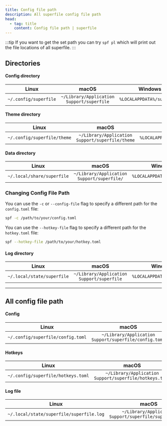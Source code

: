 ```yaml
---
title: Config file path
description: All superfile config file path
head:
  - tag: title
    content: Config file path | superfile
---
```


:::tip
If you want to get the set path you can try `spf pl` which will print out the file locations of all superfile.
:::

## Directories

#### Config directory

|         Linux         |              macOS              |          Windows           |
| :-------------------: | :-----------------------------: | :------------------------: |
| `~/.config/superfile` | `~/Library/Application Support/superfile` | `%LOCALAPPDATA%/superfile` |

#### Theme directory

|            Linux            |                      macOS                      |             Windows              |
| :-------------------------: | :---------------------------------------------: | :------------------------------: |
| `~/.config/superfile/theme` | `~/Library/Application Support/superfile/theme` | `%LOCALAPPDATA%/superfile/theme` |

#### Data directory

|           Linux            |                   macOS                    |          Windows           |
| :------------------------: | :----------------------------------------: | :------------------------: |
| `~/.local/share/superfile` | `~/Library/Application Support/superfile/` | `%LOCALAPPDATA%/superfile` |

### Changing Config File Path

You can use the `-c` or `--config-file` flag to specify a different path for the `config.toml` file:

```bash
spf -c /path/to/your/config.toml
```

You can use the `--hotkey-file` flag to specify a different path for the `hotkey.toml` file:

```bash
spf --hotkey-file /path/to/your/hotkey.toml
```

#### Log directory

|           Linux            |                   macOS                   |          Windows           |
| :------------------------: | :---------------------------------------: | :------------------------: |
| `~/.local/state/superfile` | `~/Library/Application Support/superfile` | `%LOCALAPPDATA%/superfile` |

---

## All config file path

#### Config

|               Linux               |                    macOS                    |                Windows                 |
| :-------------------------------: | :-----------------------------------------: | :------------------------------------: |
| `~/.config/superfile/config.toml` | `~/Library/Application Support/superfile/config.toml` | `%LOCALAPPDATA%/superfile/config.toml` |

#### Hotkeys

|               Linux                |                    macOS                     |                 Windows                 |
| :--------------------------------: | :------------------------------------------: | :-------------------------------------: |
| `~/.config/superfile/hotkeys.toml` | `~/Library/Application Support/superfile/hotkeys.toml` | `%LOCALAPPDATA%/superfile/hotkeys.toml` |

#### Log file

|                  Linux                   |                          macOS                          |                 Windows                  |
| :--------------------------------------: | :-----------------------------------------------------: | :--------------------------------------: |
| `~/.local/state/superfile/superfile.log` | `~/Library/Application Support/superfile/superfile.log` | `%LOCALAPPDATA%/superfile/superfile.log` |
